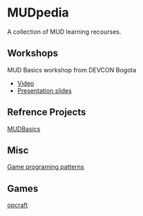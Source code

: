 # MUDpedia
A collection of MUD learning recourses. 


## Workshops
MUD Basics workshop from DEVCON Bogota
  - [Video](https://drive.google.com/file/d/1aBw9UW7lrsMZBiCiXsJCVyukfAVrqlEZ/view)
  - [Presentation slides](https://www.figma.com/file/n4Ld4tpaiymotp9mRH5Te9/Mud-Workshop?node-id=1%3A14)


## Refrence Projects
[MUDBasics](https://github.com/latticexyz/mudbasics)

## Misc
[Game programing patterns](https://gameprogrammingpatterns.com/)

## Games
[opcraft](https://opcraft.mud.dev/)
